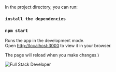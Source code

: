 In the project directory, you can run:
### `install the dependencies`
### `npm start`
Runs the app in the development mode.\
Open [http://localhost:3000](http://localhost:3000) to view it in your browser.

The page will reload when you make changes.\

![Full Stack Developer](https://i.pinimg.com/originals/d1/8a/78/d18a78cdb58f0fa3c57a9615b7a49404.png)
